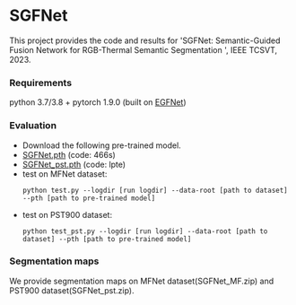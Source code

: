 # SGFNet

This project provides the code and results for 'SGFNet: Semantic-Guided Fusion Network for
RGB-Thermal Semantic Segmentation
', IEEE TCSVT, 2023. 

### Requirements
  python 3.7/3.8 + pytorch 1.9.0 (built on [EGFNet](https://github.com/ShaohuaDong2021/EGFNet))
  
### Evaluation

+ Download the following pre-trained model.
+ [SGFNet.pth](https://pan.baidu.com/s/1tdIY6ZgZHSpEFW2hoDPD8w)
 (code: 466s)  
+ [SGFNet_pst.pth](https://pan.baidu.com/s/1zaBHx3V1tm5JqqpMVr9Q4g) (code: lpte)
+ test on MFNet dataset:
  ```shell
  python test.py --logdir [run logdir] --data-root [path to dataset] --pth [path to pre-trained model]
  ```
+ test on PST900 dataset:
  ```shell
  python test_pst.py --logdir [run logdir] --data-root [path to dataset] --pth [path to pre-trained model]
  ```
### Segmentation maps
   We provide segmentation maps on MFNet dataset(SGFNet_MF.zip) and PST900 dataset(SGFNet_pst.zip).
